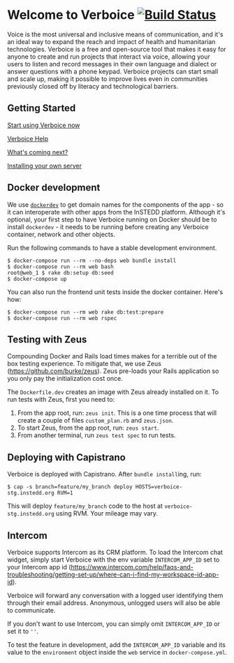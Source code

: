 Welcome to Verboice [![Build Status](https://travis-ci.org/instedd/verboice.svg?branch=master)](https://travis-ci.org/instedd/verboice)
=================

Voice is the most universal and inclusive means of communication, and it's an ideal way to expand the reach and impact of health and humanitarian technologies. Verboice is a free and open-source tool that makes it easy for anyone to create and run projects that interact via voice, allowing your users to listen and record messages in their own language and dialect or answer questions with a phone keypad. Verboice projects can start small and scale up, making it possible to improve lives even in communities previously closed off by literacy and technological barriers.


Getting Started
-------------
[Start using Verboice now](http://verboice.instedd.org)

[Verboice Help](https://github.com/instedd/verboice/wiki)

[What's coming next?](https://github.com/instedd/verboice/milestones)

[Installing your own server](https://github.com/instedd/verboice/wiki/Installing)

Docker development
------------------

We use [`dockerdev`](https://github.com/waj/dockerdev) to get domain names for the components of the app - so it can interoperate with other apps from the InSTEDD platform. Although it's optional, your first step to have Verboice running on Docker should be to install `dockerdev` - it needs to be running before creating any Verboice container, network and other objects.

Run the following commands to have a stable development environment.

```
$ docker-compose run --rm --no-deps web bundle install
$ docker-compose run --rm web bash
root@web_1 $ rake db:setup db:seed
$ docker-compose up
```

You can also run the frontend unit tests inside the docker container. Here's how:

```
$ docker-compose run --rm web rake db:test:prepare
$ docker-compose run --rm web rspec
```

Testing with Zeus
-----------------

Compounding Docker and Rails load times makes for a terrible out of the box testing experience. To mitigate that, we use Zeus (https://github.com/burke/zeus). Zeus pre-loads your Rails application so you only pay the initialization cost once.

The `Dockerfile.dev` creates an image with Zeus already installed on it. To run tests with Zeus, first you need to:

1. From the app root, run: `zeus init`. This is a one time process that will create a couple of files `custom_plan.rb` and `zeus.json`.
1. To start Zeus, from the app root, run: `zeus start`.
1. From another terminal, run `zeus test spec` to run tests.

Deploying with Capistrano
-------------------------

Verboice is deployed with Capistrano. After `bundle install`ing, run:

```
$ cap -s branch=feature/my_branch deploy HOSTS=verboice-stg.instedd.org RVM=1
```

This will deploy `feature/my_branch` code to the host at `verboice-stg.instedd.org` using RVM. Your mileage may vary.

Intercom
--------

Verboice supports Intercom as its CRM platform. To load the Intercom chat widget, simply start Verboice with the env variable `INTERCOM_APP_ID` set to your Intercom app id (https://www.intercom.com/help/faqs-and-troubleshooting/getting-set-up/where-can-i-find-my-workspace-id-app-id).

Verboice will forward any conversation with a logged user identifying them through their email address. Anonymous, unlogged users will also be able to communicate.

If you don't want to use Intercom, you can simply omit `INTERCOM_APP_ID` or set it to `''`.

To test the feature in development, add the `INTERCOM_APP_ID` variable and its value to the `environment` object inside the `web` service in `docker-compose.yml`.
